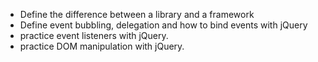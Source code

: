 - Define the difference between a library and a framework
- Define event bubbling, delegation and how to bind events with jQuery
- practice event listeners with jQuery.
- practice DOM manipulation with jQuery.

